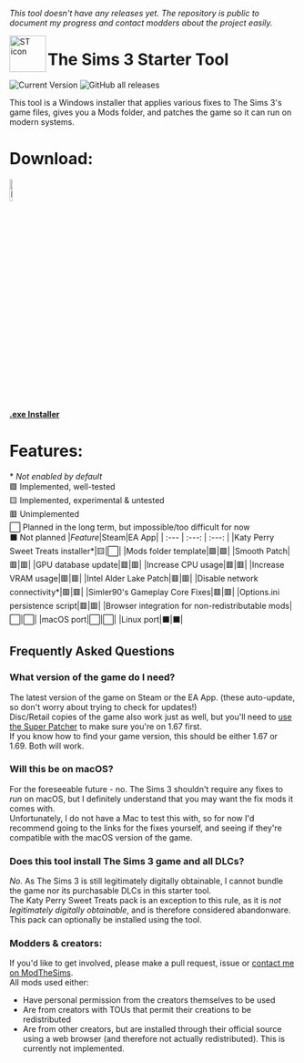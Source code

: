 *This tool doesn't have any releases yet. The repository is public to document my progress and contact modders about the project easily.*

<img align="left" width="64" height="64" src="https://github.com/user-attachments/assets/f7a0c6c2-6551-45c5-9b6e-698d5f31d76c" alt="ST icon">

# The Sims 3 Starter Tool

![Current Version](https://img.shields.io/github/v/release/swiffyjk/TS3-Starter-Tool&label=current%20version) ![GitHub all releases](https://img.shields.io/github/downloads/swiffyjk/TS3-Starter-Tool/total?label=total%20downloads)

This tool is a Windows installer that applies various fixes to The Sims 3's game files, gives you a Mods folder, and patches the game so it can run on modern systems.  

# Download:
<a href="https://github.com/swiffyjk/TS3-Starter-Tool/releases/download/latest/TS3StarterTool-Installer.exe">
  <img src="https://github.com/user-attachments/assets/d98c1f0f-52ed-43a2-b0da-c3cbb0ef816f" width="10%" height="10%" alt="Download icon">
</a>  
  
[**.exe Installer**](https://github.com/swiffyjk/TS3-Starter-Tool/releases/download/latest/TS3StarterTool-Installer.exe)

# Features:
\* *Not enabled by default*  
🟩 Implemented, well-tested  
🟨 Implemented, experimental & untested  
🟥 Unimplemented  
⬜ Planned in the long term, but impossible/too difficult for now  
⬛ Not planned
|*Feature*|Steam|EA App|
| :---         |     :---:      |     :---:      |
|Katy Perry Sweet Treats installer*|🟨|⬜|
|Mods folder template|🟩|🟩|
|Smooth Patch|🟥|🟥|
|GPU database update|🟥|🟥|
|Increase CPU usage|🟥|🟥|
|Increase VRAM usage|🟥|🟥|
|Intel Alder Lake Patch|🟥|🟥|
|Disable network connectivity*|🟥|🟥|
|Simler90's Gameplay Core Fixes|🟥|🟥|
|Options.ini persistence script|🟥|🟥|
|Browser integration for non-redistributable mods|⬜|⬜|
|macOS port|⬜|⬜|
|Linux port|⬛|⬛|

## Frequently Asked Questions  
### What version of the game do I need?
The latest version of the game on Steam or the EA App. (these auto-update, so don't worry about trying to check for updates!)  
Disc/Retail copies of the game also work just as well, but you'll need to [use the Super Patcher](http://akamai.cdn.ea.com/eadownloads/u/f/sims/sims3/patches/TS3_1.67.2.0240xx_update.exe) to make sure you're on 1.67 first.  
If you know how to find your game version, this should be either 1.67 or 1.69. Both will work. 
### Will this be on macOS?  
For the foreseeable future - no. The Sims 3 shouldn't require any fixes to *run* on macOS, but I definitely understand that you may want the fix mods it comes with.  
Unfortunately, I do not have a Mac to test this with, so for now I'd recommend going to the links for the fixes yourself, and seeing if they're compatible with the macOS version of the game.  
### Does this tool install The Sims 3 game and all DLCs?  
*No.* As The Sims 3 is still legitimately digitally obtainable, I cannot bundle the game nor its purchasable DLCs in this starter tool.  
The Katy Perry Sweet Treats pack is an exception to this rule, as it is *not legitimately digitally obtainable*, and is therefore considered abandonware. This pack can optionally be installed using the tool.  

### Modders & creators:
If you'd like to get involved, please make a pull request, issue or [contact me on ModTheSims](https://modthesims.info/member.php?u=10346421).  
All mods used either:
- Have personal permission from the creators themselves to be used
- Are from creators with TOUs that permit their creations to be redistributed
- Are from other creators, but are installed through their official source using a web browser (and therefore not actually redistributed). This is currently not implemented.
